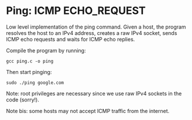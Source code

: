 # Ping: ICMP ECHO_REQUEST

Low level implementation of the ping command. Given a host, the program resolves the host to an IPv4 address, creates a raw IPv4 socket, sends ICMP echo requests and waits for ICMP echo replies.

Compile the program by running:
```
gcc ping.c -o ping
```

Then start pinging:
```
sudo ./ping google.com
```

Note: root privileges are necessary since we use raw IPv4 sockets in the code (sorry!).

Note bis: some hosts may not accept ICMP traffic from the internet.